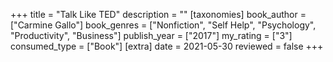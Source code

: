 +++
title = "Talk Like TED"
description = ""
[taxonomies]
book_author = ["Carmine Gallo"] 
book_genres = ["Nonfiction", "Self Help", "Psychology", "Productivity", "Business"]
publish_year = ["2017"]
my_rating = ["3"]
consumed_type = ["Book"]
[extra]
date = 2021-05-30
reviewed = false
+++

